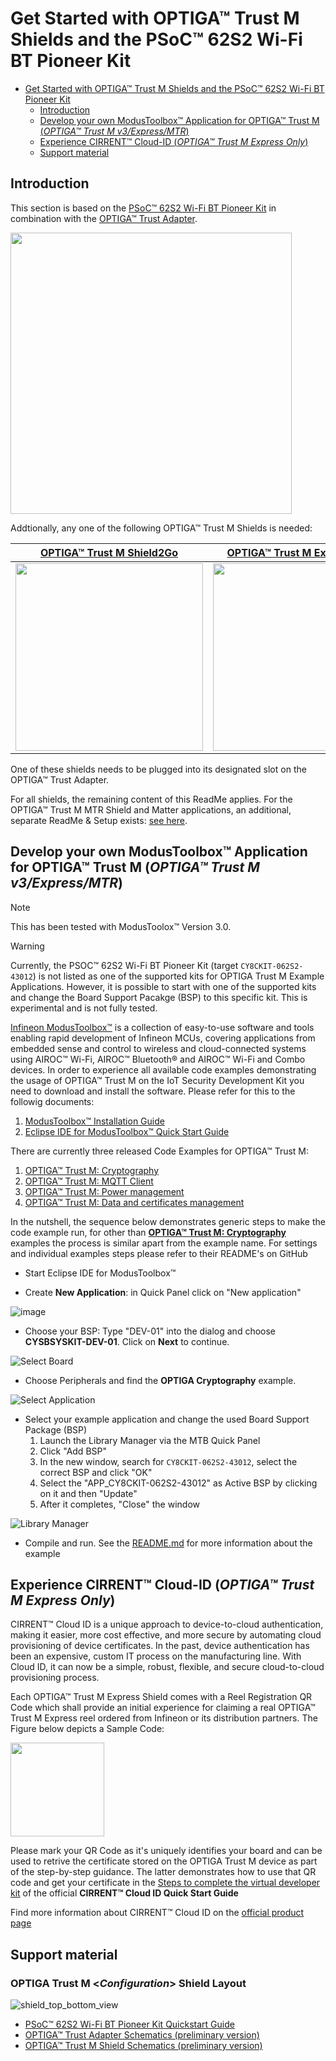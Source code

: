 # Get Started with OPTIGA™ Trust M Shields and the PSoC&trade; 62S2 Wi-Fi BT Pioneer Kit

- [Get Started with OPTIGA™ Trust M Shields and the PSoC™ 62S2 Wi-Fi BT Pioneer Kit](#get-started-with-optiga-trust-m-shields-and-the-psoc-62s2-wi-fi-bt-pioneer-kit)
  - [Introduction](#introduction)
  - [Develop your own ModusToolbox™ Application for OPTIGA™ Trust M (*OPTIGA™ Trust M v3/Express/MTR*)](#develop-your-own-modustoolbox-application-for-optiga-trust-m-optiga-trust-m-v3expressmtr)
  - [Experience CIRRENT™ Cloud-ID (*OPTIGA™ Trust M Express Only*)](#experience-cirrent-cloud-id-optiga-trust-m-express-only)
  - [Support material](#support-material)


## Introduction

This section is based on the [PSoC&trade; 62S2 Wi-Fi BT Pioneer Kit](https://www.infineon.com/cms/en/product/evaluation-boards/cy8ckit-062s2-43012/) in combination with the [OPTIGA&trade; Trust Adapter](https://www.infineon.com/cms/en/product/evaluation-boards/optiga-trust-adapter/).

<img src="../assets/psoc62_matter_kit.png" width="450">

Addtionally, any one of the following OPTIGA&trade; Trust M Shields is needed:

|                                                  [OPTIGA&trade; Trust M Shield2Go](https://www.infineon.com/cms/en/product/evaluation-boards/s2go-security-optiga-m/)                                                   |                                          [OPTIGA&trade; Trust M Express Shield](https://www.infineon.com/optiga-trust-m-express-shield)                                           | [OPTIGA&trade; Trust M MTR Shield](https://www.infineon.com/optiga-trust-m-mtr-shield) |
| :-------------------------------------------------------------------------------------------------------------------------------------------------------------------------: | :------------------------------------------------------------------------------------------------------------------------------------------------------------------------------: | :--------------------------------------------------------------------------------------------------------------------------: |
| <a href="#develop-your-own-modustoolbox™-application-for-optiga™-trust-m-optiga™-trust-m-v3expressmtr"><img src="../assets/S2Go.png" height="300"></a> | <a href="#develop-your-own-modustoolbox™-application-for-optiga™-trust-m-optiga™-trust-m-v3expressmtr"><img src="../assets/Optiga_Trust_M_Express-Front.png" width="300"></a> |      <a href="matter/README.md"><img src="../assets/Optiga_Trust_M_Matter-Front.png" width="300"></a>       |

One of these shields needs to be plugged into its designated slot on the OPTIGA&trade; Trust Adapter.

For all shields, the remaining content of this ReadMe applies. 
For the OPTIGA&trade; Trust M MTR Shield and Matter applications, an additional, separate ReadMe & Setup exists: [see here](matter/README.md).

## Develop your own ModusToolbox™ Application for OPTIGA™ Trust M (*OPTIGA™ Trust M v3/Express/MTR*)

> [!NOTE]
> This has been tested with ModusToolox™ Version 3.0.

> [!WARNING]
> Currently, the PSOC™ 62S2 Wi-Fi BT Pioneer Kit (target `CY8CKIT-062S2-43012`) is not listed as one of the supported kits for OPTIGA Trust M Example Applications.
> However, it is possible to start with one of the supported kits and change the Board Support Pacakge (BSP) to this specific kit. This is experimental and is not fully tested.

[Infineon ModusToolbox™](https://www.infineon.com/cms/en/design-support/tools/sdk/modustoolbox-software/) is a collection of easy-to-use software and tools enabling rapid development of Infineon MCUs, covering applications from embedded sense and control to wireless and cloud-connected systems using AIROC™ Wi-Fi, AIROC™ Bluetooth® and AIROC™ Wi-Fi and Combo devices.
In order to experience all available code examples demonstrating the usage of OPTIGA™ Trust M on the IoT Security Development Kit you need to download and install the software. Please refer for this to the followig documents:

1. [ModusToolbox™ Installation Guide](https://www.infineon.com/cms/en/design-support/tools/sdk/modustoolbox-software/#!?fileId=8ac78c8c7d718a49017d99a20342316d)
2. [Eclipse IDE for ModusToolbox™ Quick Start Guide](https://www.infineon.com/cms/en/design-support/tools/sdk/modustoolbox-software/#!?fileId=8ac78c8c7d718a49017d99a11923313b)

There are currently three released Code Examples for OPTIGA™ Trust M:

1. [OPTIGA™ Trust M: Cryptography](https://github.com/Infineon/mtb-example-optiga-crypto)
2. [OPTIGA™ Trust M: MQTT Client](https://github.com/Infineon/mtb-example-optiga-mqtt-client)
3. [OPTIGA™ Trust M: Power management](https://github.com/Infineon/mtb-example-optiga-power-management)
4. [OPTIGA™ Trust M: Data and certificates management](https://github.com/Infineon/mtb-example-optiga-data-management)

In the nutshell, the sequence below demonstrates generic steps to make the code example run, for other than **[OPTIGA™ Trust M: Cryptography](https://github.com/Infineon/mtb-example-optiga-crypto)** examples the process is similar apart from the example name. For settings and individual examples steps please refer to their README's on GitHub

* Start Eclipse IDE for ModusToolbox™

* Create **New Application**: in Quick Panel click on "New application"

![image](https://user-images.githubusercontent.com/39588888/154308211-ab27a95e-35c2-4350-ac98-41d4472b4d11.png)

* Choose your BSP:
Type "DEV-01" into the dialog and choose **CYSBSYSKIT-DEV-01**.
Click on **Next** to continue.

![Select Board](../assets/mtb_project_creator_1.png)

* Choose Peripherals and find the **OPTIGA Cryptography** example.

![Select Application](../assets/mtb_project_creator_2.png)

* Select your example application and change the used Board Support Package (BSP)
  1. Launch the Library Manager via the MTB Quick Panel
  2. Click "Add BSP"
  3. In the new window, search for `CY8CKIT-062S2-43012`, select the correct BSP and click "OK"
  4. Select the "APP_CY8CKIT-062S2-43012" as Active BSP by clicking on it and then "Update"
  5. After it completes, "Close" the window

![Library Manager](../assets/mtb_library_manager.png)

* Compile and run. See the [README.md](https://github.com/Infineon/mtb-example-optiga-crypto/blob/master/README.md) for more information about the example

## Experience CIRRENT&trade; Cloud-ID (*OPTIGA™ Trust M Express Only*)

CIRRENT™ Cloud ID is a unique  approach to device-to-cloud authentication, making it easier, more cost effective, and more secure by automating cloud provisioning of device certificates.  In the past, device authentication has been an expensive, custom IT process on the manufacturing line. With Cloud ID, it can now be a simple, robust, flexible, and secure cloud-to-cloud provisioning process.

Each OPTIGA™ Trust M Express Shield comes with a Reel Registration QR Code which shall provide an initial experience for claiming a real OPTIGA™ Trust M Express reel ordered from Infineon or its distribution partners. The Figure below depicts a Sample Code:

<img src="../assets/express_code.png" height="150"></a>

Please mark your QR Code as it's uniquely identifies your board and can be used to retrive the certificate stored on the OPTIGA Trust M device as part of the step-by-step guidance. The latter demonstrates how to use that QR code and get your certificate in the [Steps to complete the virtual developer kit](https://documentation.infineon.com/cirrent/docs/cid/quick-start-cloud-id-virtual-dev-kit#steps-to-complete-the-virtual-developer-kit) of the official **CIRRENT™ Cloud ID Quick Start Guide**

Find more information about CIRRENT™ Cloud ID on the [official product page](https://www.infineon.com/cms/en/design-support/service/cloud/cirrent-cloud-id/)

## Support material

### OPTIGA Trust M \<*Configuration*\> Shield Layout

![shield_top_bottom_view](../assets/optiga_trust_m_shield_layout.png)

* [PSoC&trade; 62S2 Wi-Fi BT Pioneer Kit Quickstart Guide](https://www.infineon.com/dgdl/Infineon-CY8CKIT-062S2-43012_PSoC_62S2_Wi-Fi_BT_Pioneer_Kit_Quick_Start_Guide-UserManual-v01_00-EN.pdf?fileId=8ac78c8c7d0d8da4017d0f01cf1d192c)
* [OPTIGA&trade; Trust Adapter Schematics (preliminary version)]()
* [OPTIGA&trade; Trust M Shield Schematics (preliminary version)](../assets/optiga_trust_m_shield_schematics.pdf)
